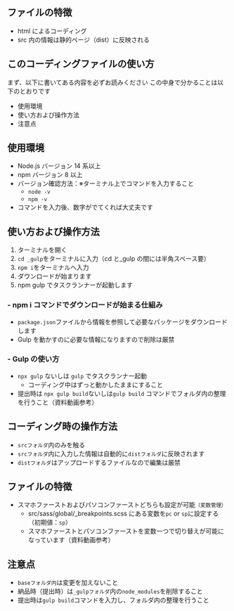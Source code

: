 ## ファイルの特徴

- html によるコーディング
- src 内の情報は静的ページ（dist）に反映される

## このコーディングファイルの使い方

まず、以下に書いてある内容を必ずお読みください
この中身で分かることは以下のとおりです

- 使用環境
- 使い方および操作方法
- 注意点

## 使用環境

- Node.js バージョン 14 系以上
- npm バージョン 8 以上
- バージョン確認方法：※ターミナル上でコマンドを入力すること
  - `node -v`
  - `npm -v`
- コマンドを入力後、数字がでてくれば大丈夫です

## 使い方および操作方法

1. ターミナルを開く
2. `cd _gulp`をターミナルに入力（cd と\_gulp の間には半角スペース要）
3. `npm i`をターミナルへ入力
4. ダウンロードが始まります
5. npm gulp でタスクランナーが起動します

### - npm i コマンドでダウンロードが始まる仕組み

- `package.json`ファイルから情報を参照して必要なパッケージをダウンロードします
- Gulp を動かすのに必要な情報になりますので削除は厳禁

### - Gulp の使い方

- `npx gulp` ないしは `gulp` でタスクランナー起動
  - コーディング中はずっと動かしたままにすること
- 提出時は `npx gulp build`ないしは`gulp build` コマンドでフォルダ内の整理を行うこと（資料動画参考）

## コーディング時の操作方法

- `srcフォルダ`内のみを触る
- `srcフォルダ`内に入力した情報は自動的に`distフォルダ`に反映されます
- `distフォルダ`はアップロードするファイルなので編集は厳禁

## ファイルの特徴

- スマホファーストおよびパソコンファーストどちらも設定が可能`（変数管理）`
  - src/sass/global/\_breakpoints.scss にある変数を`pc` or `sp`に設定する（初期値：`sp`）
  - スマホファーストとパソコンファーストを変数一つで切り替えが可能になっています（資料動画参考）

## 注意点

- `baseフォルダ内`は変更を加えないこと
- 納品時（提出時）は`_gulpフォルダ`内の`node_modules`を削除すること
- 提出時は`gulp build`コマンドを入力し、フォルダ内の整理を行うこと
